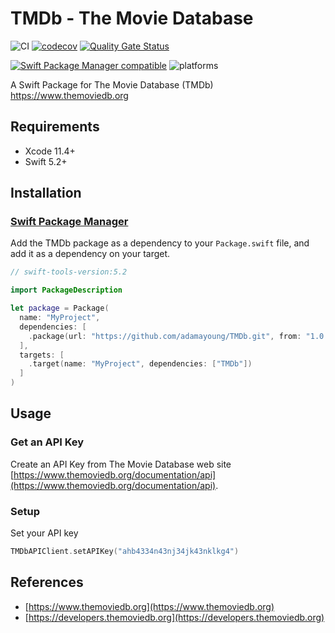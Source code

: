 # TMDb - The Movie Database

![CI](https://github.com/adamayoung/TMDb/workflows/CI/badge.svg) [![codecov](https://codecov.io/gh/adamayoung/TMDb/branch/main/graph/badge.svg)](https://codecov.io/gh/adamayoung/TMDb) [![Quality Gate Status](https://sonarcloud.io/api/project_badges/measure?project=adamayoung_TMDb&metric=alert_status)](https://sonarcloud.io/dashboard?id=adamayoung_TMDb)

[![Swift Package Manager compatible](https://img.shields.io/badge/Swift%20Package%20Manager-compatible-brightgreen.svg)](https://github.com/apple/swift-package-manager) ![platforms](https://img.shields.io/badge/platforms-iOS%20%7C%20macOS%20%7C%20tvOS%20%7C%20watchOS-333333.svg)

A Swift Package for The Movie Database (TMDb) <https://www.themoviedb.org>

## Requirements

* Xcode 11.4+
* Swift 5.2+

## Installation

### [Swift Package Manager](https://github.com/apple/swift-package-manager)

Add the TMDb package as a dependency to your `Package.swift` file, and add it as a dependency on your target.

```swift
// swift-tools-version:5.2

import PackageDescription

let package = Package(
  name: "MyProject",
  dependencies: [
    .package(url: "https://github.com/adamayoung/TMDb.git", from: "1.0.0")
  ],
  targets: [
    .target(name: "MyProject", dependencies: ["TMDb"])
  ]
)
```

## Usage

### Get an API Key

Create an API Key from The Movie Database web site [https://www.themoviedb.org/documentation/api](https://www.themoviedb.org/documentation/api).

### Setup

Set your API key

```swift
TMDbAPIClient.setAPIKey("ahb4334n43nj34jk43nklkg4")
```

## References

* [https://www.themoviedb.org](https://www.themoviedb.org)
* [https://developers.themoviedb.org](https://developers.themoviedb.org)
